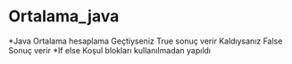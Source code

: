 # Ortalama_java
*Java Ortalama hesaplama Geçtiyseniz True sonuç verir Kaldıysanız False Sonuç verir
*If else Koşul blokları kullanılmadan yapıldı
